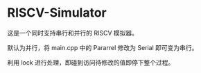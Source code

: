 # RISCV-Simulator
这是一个同时支持串行和并行的 RISCV 模拟器。

默认为并行，将 main.cpp 中的 Pararrel 修改为 Serial 即可变为串行。

利用 lock 进行处理，即碰到访问待修改的值即停下整个过程。

